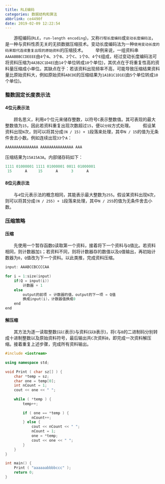 ```yaml
---
title: RLE编码
categories: 数据结构和算法
abbrlink: ce4490f
date: 2019-02-09 12:22:54
---
```

&emsp;&emsp;游程编码(`RLE`，`run-length encoding`)，又称`行程长度编码`或`变动长度编码法`，是一种与资料性质无关的无损数据压缩技术。变动长度编码法为一种`使用变动长度的码来取代连续重复出现的原始资料`的压缩技术。
&emsp;&emsp;举例来说，一组资料串`AAAABBBCCDEEEE`由`4`个`A`、`3`个`B`、`2`个`C`、`1`个`D`、`4`个`E`组成，经过变动长度编码法可将资料压缩为`4A3B2C1D4E`(由`14`个单位转成`10`个单位)，其优点在于将重复性高的资料量压缩成小单位。其缺点在于：若该资料出现频率不高，可能导致压缩结果资料量比原始资料大，例如原始资料`ABCDE`的压缩结果为`1A1B1C1D1E`(由`5`个单位转成`10`个单位)。

### 整数固定长度表示法

#### 4位元表示法

&emsp;&emsp;顾名思义，利用`4`个位元来储存整数，以符号`C`表示整数值。其可表现的最大整数值为`15`，因此若资料重复出现次数超过`15`，便以`分段`方式处理。
&emsp;&emsp;假设某资料出现`N`次，则可以将其分成`(N / 15) + 1`段落来处理，其中`N / 15`的值为无条件舍去小数。例如连续出现`33`个`A`：

``` cpp
AAAAAAAAAAAAAAA AAAAAAAAAAAAAAA AAA
```

压缩结果为`15A15A3A`。内部储存码如下：

``` cpp
1111 01000001 1111 01000001 0011 01000001
 15      A     15      A      3      A
```

#### 8位元表示法

&emsp;&emsp;与`4`位元表示法的概念相同，其能表示最大整数为`255`。假设某资料出现`N`次，则可以将其分成`(N / 255) + 1`段落来处理，其中`N / 255`的值为无条件舍去小数。

### 压缩策略

#### 压缩

&emsp;&emsp;先使用一个暂存函数`Q`读取第一个资料，接着将下一个资料与`Q`值比。若资料相同，则计数器加`1`；若资料不同，则将计数器存的数值以及`Q`值输出，再初始计数器为`0`，`Q`值改为下一个资料。以此类推，完成资料压缩。

``` cpp
input: AAABCCBCCCCAA
​
for i = 1:size(input)
    if(Q = input(i))
        计数器 + 1
    else
        output的前项 = 计数器的值，output的下一项 = Q值
        换成input(i)，计数器值换成0
    end
end
```

#### 解压缩

&emsp;&emsp;其方法为逐一读取整数(以`C`表示)与资料(以`B`表示)，将`C`与`B`的二进制码分别转成十进制整数以及原始资料符号，最后输出共`C`次资料`B`，即完成一次资料解压缩。接着重复上述步骤，完成所有资料输出。

``` cpp
#include <iostream>
​
using namespace std;
​
void Print ( char sz[] ) {
    char *temp = sz;
    char one = temp[0];
    int nCount = 1;
    cout << one << " ";
​
    while ( *temp ) {
        temp++;
​
        if ( one == *temp ) {
            nCount++;
        } else {
            cout << nCount << " ";
            nCount = 1;
            one = *temp;
            cout << one << " ";
        }
    }
}
​
int main() {
    Print ( "aaaaaabbbbccc" );
    return 0;
}
```